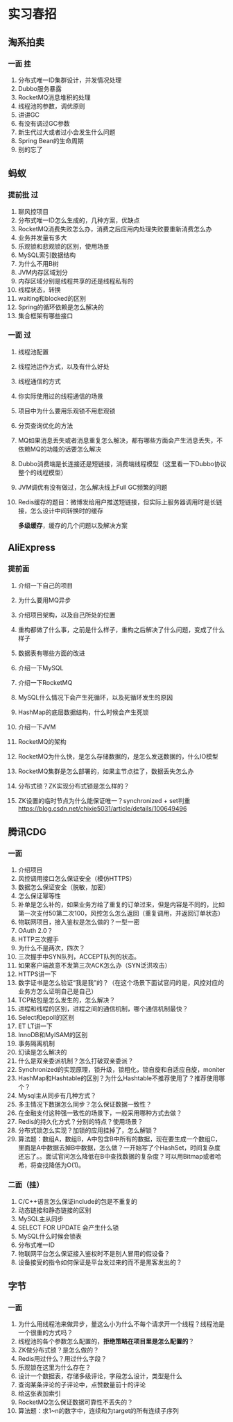 # 实习春招

## 淘系拍卖

### 一面 挂

1. 分布式唯一ID集群设计，并发情况处理
2. Dubbo服务暴露
3. RocketMQ消息堆积的处理
4. 线程池的参数，调优原则
5. 讲讲GC
6. 有没有调过GC参数
7. 新生代过大或者过小会发生什么问题
8. Spring Bean的生命周期
9. 别的忘了

## 蚂蚁

### 提前批 过

1. 聊风控项目
2. 分布式唯一ID怎么生成的，几种方案，优缺点
3. RocketMQ消费失败怎么办，消费之后应用内处理失败要重新消费怎么办
4. 业务并发量有多大
5. 乐观锁和悲观锁的区别，使用场景
6. MySQL索引数据结构
7. 为什么不用B树
8. JVM内存区域划分
9. 内存区域分别是线程共享的还是线程私有的
10. 线程状态，转换
11. waiting和blocked的区别
12. Spring的循环依赖是怎么解决的
13. 集合框架有哪些接口

### 一面 过

1. 线程池配置

2. 线程池运作方式，以及有什么好处

3. 线程通信的方式

4. 你实际使用过的线程通信的场景

5. 项目中为什么要用乐观锁不用悲观锁

6. 分页查询优化的方法

7. MQ如果消息丢失或者消息重复怎么解决，都有哪些方面会产生消息丢失，不依赖MQ的功能的话要怎么解决

8. Dubbo消费端是长连接还是短链接，消费端线程模型（这里看一下Dubbo协议整个的线程模型）

9. JVM调优有没有做过，怎么解决线上Full GC频繁的问题

10. Redis缓存的题目：微博发给用户推送短链接，但实际上服务器调用时是长链接，怎么设计中间转换时的缓存

    **多级缓存**，缓存的几个问题以及解决方案

## AliExpress

### 提前面

1. 介绍一下自己的项目

2. 为什么要用MQ异步

3. 介绍项目架构，以及自己所处的位置

4. 重构都做了什么事，之前是什么样子，重构之后解决了什么问题，变成了什么样子

5. 数据表有哪些方面的改进

6. 介绍一下MySQL

7. 介绍一下RocketMQ

8. MySQL什么情况下会产生死循环，以及死循环发生的原因

9. HashMap的底层数据结构，什么时候会产生死锁

10. 介绍一下JVM

11. RocketMQ的架构

12. RocketMQ为什么快，是怎么存储数据的，是怎么发送数据的，什么IO模型

13. RocketMQ集群是怎么部署的，如果主节点挂了，数据丢失怎么办

14. 分布式锁？ZK实现分布式锁是怎么样的？

15. ZK设置的临时节点为什么能保证唯一？synchronized + set判重 https://blog.csdn.net/chixie5031/article/details/100649496

    

## 腾讯CDG

### 一面

1. 介绍项目
2. 风控调用接口怎么保证安全（模仿HTTPS）
3. 数据怎么保证安全（脱敏，加密）
4. 怎么保证幂等性
5. 补单是怎么补的，如果业务方给了重复的订单过来，但是内容是不同的，比如第一次支付50第二次100，风控怎么怎么返回（重复调用，并返回订单状态）
6. 物联网项目，接入鉴权是怎么做的？一型一密
7. OAuth 2.0？
8. HTTP三次握手
9. 为什么不是两次，四次？
10. 三次握手中SYN队列，ACCEPT队列的状态。
11. 如果客户端故意不发第三次ACK怎么办（SYN泛洪攻击）
12. HTTPS讲一下
13. 数字证书是怎么验证“我是我”的？（在这个场景下面试官问的是，风控对应的业务方怎么证明自己是自己）
14. TCP粘包是怎么发生的，怎么解决？
15. 进程和线程的区别，进程之间的通信机制，哪个通信机制最快？
16. Select和epoll的区别
17. ET LT讲一下
18. InnoDB和MyISAM的区别
19. 事务隔离机制
20. 幻读是怎么解决的
21. 什么是双亲委派机制？怎么打破双亲委派？
22. Synchronized的实现原理，锁升级，锁粗化，锁自旋和自适应自旋，moniter
23. HashMap和Hashtable的区别？为什么Hashtable不推荐使用了？推荐使用哪个？
24. Mysql主从同步有几种方式？
25. 多主情况下数据怎么同步？怎么保证数据一致性？
26. 在金融支付这种强一致性的场景下，一般采用哪种方式去做？
27. Redis的持久化方式？分别的特点？使用场景？
28. 分布式锁怎么实现？加锁的应用挂掉了，怎么解锁？
29. 算法题：数组A，数组B，A中包含B中所有的数据，现在要生成一个数组C，里面是A中数据去掉B中数据，怎么做？一开始写了个HashSet，时间复杂度还忘了。。面试官问怎么降低在B中查找数据的复杂度？可以用Bitmap或者哈希，将查找降低为O(1)。

### 二面（挂）

1. C/C++语言怎么保证include的包是不重复的
2. 动态链接和静态链接的区别
3. MySQL主从同步
4. SELECT FOR UPDATE 会产生什么锁
5. MySQL什么时候会锁表
6. 分布式唯一ID
7. 物联网平台怎么保证接入鉴权时不是别人冒用的假设备？
8. 设备接受的指令如何保证是平台发过来的而不是黑客发出的？



## 字节

### 一面

1. 为什么用线程池来做异步，量这么小为什么不每个请求开一个线程？线程池是一个很重的方式吗？
2. 线程池的各个参数怎么配置的，**拒绝策略在项目里是怎么配置的**？
3. ZK做分布式锁？是怎么做的？
4. Redis用过什么？用过什么字段？
5. 乐观锁在这里为什么存在？
6. 设计一个数据表，存储多级评论，字段怎么设计，类型是什么
7. 查询某条评论的子评论中，点赞数量前十的评论
8. 给这张表加索引
9. RocketMQ怎么保证数据可靠性不丢失的？
10. 算法题：求1~n的数字中，连续和为target的所有连续子序列